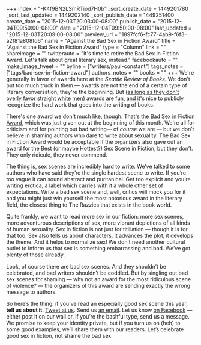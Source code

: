 +++
index = "-K4f9BN2LSmRTiod7H0b"
_sort_create_date = 1449201780
_sort_last_updated = 1449202140
_sort_publish_date = 1449251400
create_date = "2015-12-03T20:03:00-08:00"
publish_date = "2015-12-04T09:50:00-08:00"
date = "2015-12-04T09:50:00-08:00"
last_updated = "2015-12-03T20:09:00-08:00"
preview_url = "1897fcf6-fc77-4ab9-f6f3-a2f81a808fd6"
name = "Against the Bad Sex in Fiction Award"
title = "Against the Bad Sex in Fiction Award"
type = "Column"
link = ""
shareimage = ""
twitterauto = "It's time to retire the Bad Sex in Fiction Award. Let's talk about great literary sex, instead."
facebookauto = ""
make_image_tweet = ""
byline = ["writers/paul-constant"]
tags_notes = ["tags/bad-sex-in-fiction-award"]
authors_notes = ""
books = ""
+++
We're generally in favor of awards here at the *Seattle Review of Books*. We don't put too much truck in them — awards are not the end of a certain type of literary conversation; they're the beginning. But ([as long as they don't overly favor straight white men](http://seattlereviewofbooks.com/notes/2015/07/27/talking-with-nicola-griffith-about-the-importance-of-counting-womens-stories/)) awards are fun, and it's nice to publicly recognize the hard work that goes into the writing of books.

There's one award we don't much like, though. That's the [Bad Sex in Fiction Award](https://literaryreview.co.uk/bad-sex-in-fiction-award), which was just given out at the beginning of this month. We're all for criticism and for pointing out bad writing— of *course* we are — but we don’t believe in shaming authors who dare to write about sexuality. The Bad Sex in Fiction Award would be acceptable if the organizers also gave out an award for the Best (or maybe Hottest?) Sex Scene in Fiction, but they don’t. They only ridicule, they never commend.

The thing is, sex scenes are incredibly hard to write. We’ve talked to some authors who have said they’re the single hardest scene to write. If you’re too vague it can sound abstract and puritanical. Get too explicit and you’re writing erotica, a label which carries with it a whole other set of expectations. Write a bad sex scene and, well, critics will mock you for it and you might just win yourself the most notorious award in the literary field, the closest thing to The Razzies that exists in the book world.

Quite frankly, we want to read more sex in our fiction: more sex scenes, more adventurous descriptions of sex, more vibrant depictions of all kinds of human sexuality. Sex in fiction is not just for titillation — though it is for that too. Sex also tells us about characters, it advances the plot, it develops the theme. And it helps to normalize sex! We don’t need another cultural outlet to inform us that sex is something embarrassing and bad. We’ve got plenty of those already.

Look, of course there are bad sex scenes. And they shouldn’t be celebrated, and bad writers shouldn’t be coddled. But by singling out bad sex scenes for shaming — why not an award for the most ridiculous scene of violence? — the organizers of this award are sending exactly the wrong message to authors. 

So here’s the thing: if you’ve read an especially good sex scene this year, **tell us about it**. [Tweet at us](https://twitter.com/seattlereviewof). Send us [an email](http://seattlereviewofbooks.com/about). Let us know [on Facebook](https://www.facebook.com/seattlereviewof) — either post it on our wall or, if you’re the bashful type, send us a message. We promise to keep your identity private, but if you turn us on (heh) to some good examples, we’ll share them with our readers. Let’s celebrate good sex in fiction, not shame the bad sex. 